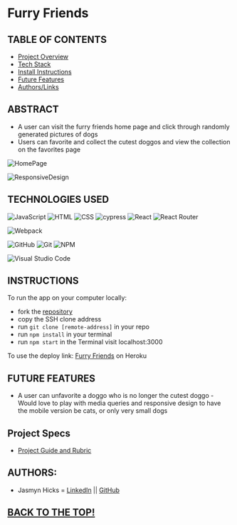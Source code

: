 # Furry Friends

## TABLE OF CONTENTS
- [Project Overview](#project-overview)
- [Tech Stack](#technologies-used)
- [Install Instructions](#instructions)
- [Future Features](#future-features)
- [Authors/Links](#authorslinks)

## ABSTRACT
- A user can visit the furry friends home page and click through randomly generated pictures of dogs
- Users can favorite and collect the cutest doggos and view the collection on the favorites page

![HomePage](https://media.giphy.com/media/xoO9AlTlNd61g6Hg9x/giphy.gif)

![ResponsiveDesign](https://media.giphy.com/media/QRnnAxcHfpNUyTa3T4/giphy.gif)

## TECHNOLOGIES USED 
![JavaScript](https://img.shields.io/badge/JavaScript-F7DF1E?style=for-the-badge&logo=javascript&logoColor=black)
![HTML](https://img.shields.io/badge/HTML5-E34F26?style=for-the-badge&logo=html5&logoColor=white)
![CSS](https://img.shields.io/badge/CSS3-1572B6?style=for-the-badge&logo=css3&logoColor=white)
![cypress](https://img.shields.io/badge/-cypress-%23E5E5E5?style=for-the-badge&logo=cypress&logoColor=058a5e)
![React](https://img.shields.io/badge/react-%2320232a.svg?style=for-the-badge&logo=react&logoColor=%2361DAFB)
![React Router](https://img.shields.io/badge/React_Router-CA4245?style=for-the-badge&logo=react-router&logoColor=white)

![Webpack](https://img.shields.io/badge/Webpack-8DD6F9?style=for-the-badge&logo=Webpack&logoColor=white)

![GitHub](https://img.shields.io/badge/github-%23121011.svg?style=for-the-badge&logo=github&logoColor=white)
![Git](https://img.shields.io/badge/git-%23F05033.svg?style=for-the-badge&logo=git&logoColor=white)
![NPM](https://img.shields.io/badge/NPM-%23000000.svg?style=for-the-badge&logo=npm&logoColor=white)

![Visual Studio Code](https://img.shields.io/badge/Visual%20Studio%20Code-0078d7.svg?style=for-the-badge&logo=visual-studio-code&logoColor=white)

## INSTRUCTIONS
To run the app on your computer locally:
- fork the [repository](https://github.com/jasmyn2244/photo-finder)
- copy the SSH clone address
- run ```git clone [remote-address]``` in your repo
- run ```npm install``` in your terminal
- run ```npm start``` in the Terminal visit localhost:3000

To use the deploy link:
[Furry Friends](https://blooming-reef-21079.herokuapp.com/) on Heroku

## FUTURE FEATURES
- A user can unfavorite a doggo who is no longer the cutest doggo
-Would love to play with media queries and responsive design to have the mobile version be cats, or only very small dogs


## Project Specs
- [Project Guide and Rubric](https://frontend.turing.edu/projects/module-3/showcase.html)

## AUTHORS:
- Jasmyn Hicks = [LinkedIn](https://www.linkedin.com/in/jasmyn-hicks) || [GitHub](https://github.com/jasmyn2244)

## [BACK TO THE TOP!](#furry-friends)
